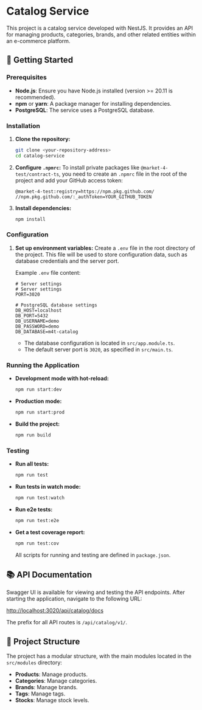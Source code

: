 
# Catalog Service

This project is a catalog service developed with NestJS. It provides an API for managing products, categories, brands, and other related entities within an e-commerce platform.

## 🚀 Getting Started

### Prerequisites

  * **Node.js**: Ensure you have Node.js installed (version \>= 20.11 is recommended).
  * **npm** or **yarn**: A package manager for installing dependencies.
  * **PostgreSQL**: The service uses a PostgreSQL database.

### Installation

1.  **Clone the repository:**

    ```bash
    git clone <your-repository-address>
    cd catalog-service
    ```

2.  **Configure `.npmrc`:**
    To install private packages like `@market-4-test/contract-ts`, you need to create an `.npmrc` file in the root of the project and add your GitHub access token:

    ```
    @market-4-test:registry=https://npm.pkg.github.com/
    //npm.pkg.github.com/:_authToken=YOUR_GITHUB_TOKEN
    ```

3.  **Install dependencies:**

    ```bash
    npm install
    ```

### Configuration

1.  **Set up environment variables:**
    Create a `.env` file in the root directory of the project. This file will be used to store configuration data, such as database credentials and the server port.

    Example `.env` file content:

    ```
    # Server settings
    # Server settings
    PORT=3020

    # PostgreSQL database settings
    DB_HOST=localhost
    DB_PORT=5432
    DB_USERNAME=demo
    DB_PASSWORD=demo
    DB_DATABASE=m4t-catalog
    ```

      * The database configuration is located in `src/app.module.ts`.
      * The default server port is `3020`, as specified in `src/main.ts`.

### Running the Application

  * **Development mode with hot-reload:**
    ```bash
    npm run start:dev
    ```
  * **Production mode:**
    ```bash
    npm run start:prod
    ```
  * **Build the project:**
    ```bash
    npm run build
    ```

### Testing

  * **Run all tests:**
    ```bash
    npm run test
    ```
  * **Run tests in watch mode:**
    ```bash
    npm run test:watch
    ```
  * **Run e2e tests:**
    ```bash
    npm run test:e2e
    ```
  * **Get a test coverage report:**
    ```bash
    npm run test:cov
    ```
    All scripts for running and testing are defined in `package.json`.

## 📚 API Documentation

Swagger UI is available for viewing and testing the API endpoints. After starting the application, navigate to the following URL:

[http://localhost:3020/api/catalog/docs](https://www.google.com/search?q=http://localhost:3020/api/catalog/docs)

The prefix for all API routes is `/api/catalog/v1/`.

## 📖 Project Structure

The project has a modular structure, with the main modules located in the `src/modules` directory:

  * **Products**: Manage products.
  * **Categories**: Manage categories.
  * **Brands**: Manage brands.
  * **Tags**: Manage tags.
  * **Stocks**: Manage stock levels.
